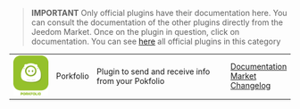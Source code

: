 
>**IMPORTANT**
>Only official plugins have their documentation here. You can consult the documentation of the other plugins directly from the Jeedom Market. Once on the plugin in question, click on documentation.
>You can see [here](https://market.jeedom.com/index.php?v=d&p=market&type=plugin&categorie=finance) all official plugins in this category


| | | | |
|--- | --- | --- | ---|
|<img src="porkfolio/porkfolio_icon.png" class="pluginLogo" width="100" />|Porkfolio|Plugin to send and receive info from your Pokfolio|[Documentation](porkfolio/index)<br/>[Market](https://market.jeedom.com/index.php?v=d&p=market_display&id=1503)<br/>[Changelog](porkfolio/changelog)|

